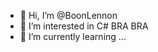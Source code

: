 - 👋 Hi, I’m @BoonLennon
- 👀 I’m interested in C# BRA BRA 
- 🌱 I’m currently learning ...


<!---
BoonLennon/BoonLennon is a ✨ special ✨ repository because its `README.md` (this file) appears on your GitHub profile.
You can click the Preview link to take a look at your changes.
--->

